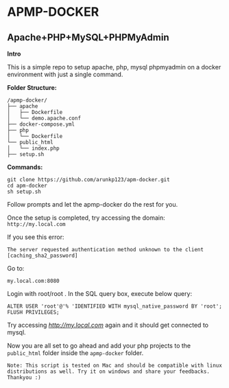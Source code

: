 # APMP-DOCKER
## Apache+PHP+MySQL+PHPMyAdmin


**Intro**

This is a simple repo to setup apache, php, mysql phpmyadmin on a docker environment with just a single command.


**Folder Structure:**

```
/apmp-docker/
├── apache
│   ├── Dockerfile
│   └── demo.apache.conf
├── docker-compose.yml
├── php
│   └── Dockerfile
└── public_html
│   └── index.php
├── setup.sh
```
**Commands:**

```shell
git clone https://github.com/arunkp123/apm-docker.git
cd apm-docker
sh setup.sh
```

Follow prompts and let the apmp-docker do the rest for you.

Once the setup is completed, try accessing the domain: 
`http://my.local.com`


If you see this error:
```
The server requested authentication method unknown to the client [caching_sha2_password] 
```
Go to:

```
my.local.com:8080
```
Login with root/root . In the SQL query box, execute below query:
```
ALTER USER 'root'@'% 'IDENTIFIED WITH mysql_native_password BY 'root';
FLUSH PRIVILEGES;
```
Try accessing *http://my.local.com* again and it should get connected to mysql.

Now you are all set to go ahead and add your php projects to the `public_html` folder inside the `apmp-docker` folder.

```
Note: This script is tested on Mac and should be compatible with linux distributions as well. Try it on windows and share your feedbacks. Thankyou :)

```
